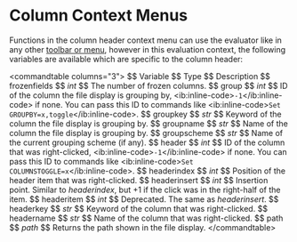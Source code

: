 # Column Context Menus

Functions in the column header context menu can use the evaluator like in any other [toolbar or menu](functions/RAEDME.md), however in this evaluation context, the following variables are available which are specific to the column header:

\<commandtable columns="3"\> \$\$ Variable \$\$ Type \$\$ Description \$\$ frozenfields \$\$ *int* \$\$ The number of frozen columns. \$\$ group \$\$ *int* \$\$ ID of the column the file display is grouping by, \<ib:inline-code\>`-1`\</ib:inline-code\> if none. You can pass this ID to commands like \<ib:inline-code\>`Set GROUPBY=x,toggle`\</ib:inline-code\>. \$\$ groupkey \$\$ *str* \$\$ Keyword of the column the file display is grouping by. \$\$ groupname \$\$ *str* \$\$ Name of the column the file display is grouping by. \$\$ groupscheme \$\$ *str* \$\$ Name of the current grouping scheme (if any). \$\$ header \$\$ *int* \$\$ ID of the column that was right-clicked, \<ib:inline-code\>`-1`\</ib:inline-code\> if none. You can pass this ID to commands like \<ib:inline-code\>`Set COLUMNSTOGGLE=x`\</ib:inline-code\>. \$\$ headerindex \$\$ *int* \$\$ Position of the header item that was right-clicked. \$\$ headerinsert \$\$ *int* \$\$ Insertion point. Similar to *headerindex*, but +1 if the click was in the right-half of the item. \$\$ headeritem \$\$ *int* \$\$ Deprecated. The same as *headerinsert*. \$\$ headerkey \$\$ *str* \$\$ Keyword of the column that was right-clicked. \$\$ headername \$\$ *str* \$\$ Name of the column that was right-clicked. \$\$ path \$\$ *path* \$\$ Returns the path shown in the file display. \</commandtable\>
